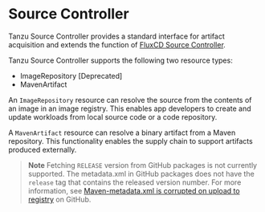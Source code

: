 # Source Controller

Tanzu Source Controller provides a standard interface for artifact acquisition and extends the
function of [FluxCD Source Controller](../fluxcd-source-controller/about.hbs.md).

Tanzu Source Controller supports the following two resource types:

- ImageRepository [Deprecated]
- MavenArtifact

An `ImageRepository` resource can resolve the source from the contents of an image in an image registry.
This enables app developers to create and update workloads from local source code or a code repository.

A `MavenArtifact` resource can resolve a binary artifact from a Maven repository. This functionality enables the supply chain to support artifacts produced externally.

>**Note** Fetching `RELEASE` version from GitHub packages is not currently supported. The metadata.xml in GitHub packages does not have the `release` tag that contains the released version number. For more information, see [Maven-metadata.xml is corrupted on upload to registry](https://github.community/t/maven-metadata-xml-is-corrupted-on-upload-to-registry/177725) on GitHub.
